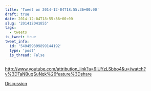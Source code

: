 ```yaml
---
title: 'Tweet on 2014-12-04T18:55:36+00:00'
draft: true
date: 2014-12-04T18:55:36+00:00
slug: '201412041855'
tags:
  - tweets
is_tweet: true
tweet_info:
  id: '540459399899144192'
  type: 'post'
  is_thread: False
---
```




<http://www.youtube.com/attribution_link?a=9iUYzLSbbo4&u=/watch?v%3DTaNBuqSuNqk%26feature%3Dshare>

[Discussion](https://x.com/sytelus/status/540459399899144192)
